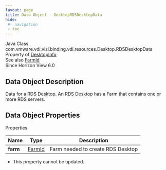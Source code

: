 ```yaml
---
layout: page
title: Data Object - DesktopRDSDesktopData
hide:
 #- navigation
 - toc
---
```






Java Class
    com.vmware.vdi.vlsi.binding.vdi.resources.Desktop.RDSDesktopData  
Property of
     [DesktopInfo](vdi.resources.Desktop.DesktopInfo.md#field_detail)  
See also
     [FarmId](vdi.entity.FarmId.md)  
Since 
    Horizon View 6.0

## Data Object Description 

Data for a RDS Desktop. An RDS Desktop has a Farm that contains one or more RDS servers. 

## Data Object Properties

Properties

Name |  Type |  Description   
---|---|---  
**farm**| [FarmId](vdi.entity.FarmId.md)|  Farm needed to create RDS Desktop   


* This property cannot be updated.

  
  
  
  
  
  

